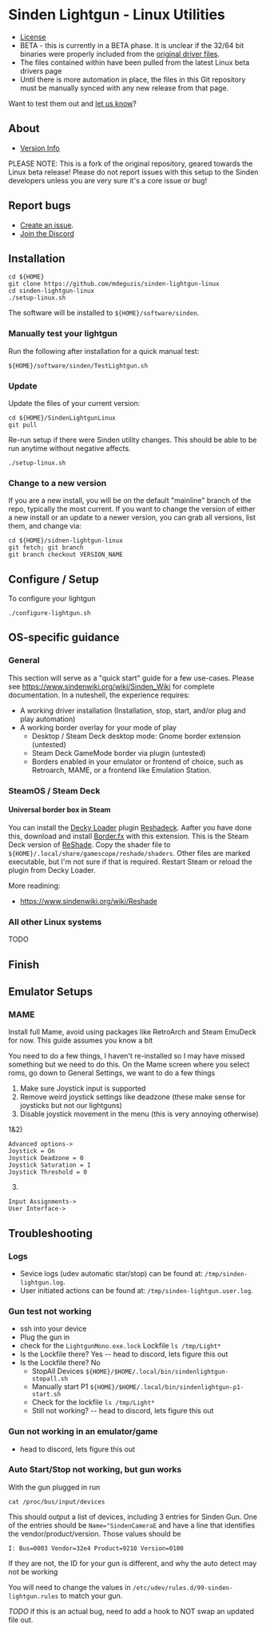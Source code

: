 # Sinden Lightgun - Linux Utilities

- [License](License.md)
- BETA - this is currently in a BETA phase. It is unclear if the 32/64 bit binaries were properly included from the [original driver files](https://www.sindenlightgun.com/drivers/).
- The files contained within have been pulled from the latest Linux beta drivers page
- Until there is more automation in place, the files in this Git repository must be manually synced with any new release from that page.

Want to test them out and [let us know](https://github.com/SindenLightgun/SindenLightgunLinux/issues/1)?



## About

- [Version Info](Version.md)

PLEASE NOTE: This is a fork of the original repository, geared towards the Linux beta release! Please do not report issues with this setup to the Sinden developers unless you are very sure it's a core issue or bug!

## Report bugs

- [Create an issue](https://github.com/SindenLightgun/SindenLightgunLinux/issues).
- [Join the Discord](https://discord.com/invite/B67hgt4)

## Installation

```
cd ${HOME}
git clone https://github.com/mdeguzis/sinden-lightgun-linux
cd sinden-lightgun-linux
./setup-linux.sh
```

The software will be installed to `${HOME}/software/sinden`. 

### Manually test your lightgun

Run the following after installation for a quick manual test:
```
${HOME}/software/sinden/TestLightgun.sh
````

### Update

Update the files of your current version:

```
cd ${HOME}/SindenLightgunLinux
git pull
```

Re-run setup if there were Sinden utility changes. This should be able to be run anytime without negative affects.

```
./setup-linux.sh
```

### Change to a new version

If you are a new install, you will be on the default "mainline" branch of the repo, typically the most current. If you want to change the version of either a new install or an update to a newer version, you can grab all versions, list them, and change via:

```
cd ${HOME}/sidnen-lightgun-linux
git fetch; git branch
git branch checkout VERSION_NAME
```

## Configure / Setup

To configure your lightgun
```
./configure-lightgun.sh
```

## OS-specific guidance

### General

This section will serve as a "quick start" guide for a few use-cases. Please see https://www.sindenwiki.org/wiki/Sinden_Wiki for complete documentation. In a nuteshell, the experience requires:
* A working driver installation (Installation, stop, start, and/or plug and play automation)
* A working border overlay for your mode of play
   * Desktop / Steam Deck desktop mode: Gnome border extension (untested)
   * Steam Deck GameMode border via plugin (untested)
   * Borders enabled in your emulator or frontend of choice, such as Retroarch, MAME, or a frontend like Emulation Station.

### SteamOS / Steam Deck

#### Universal border box in Steam

You can install the [Decky Loader](https://github.com/SteamDeckHomebrew/decky-loader) plugin [Reshadeck](https://github.com/safijari/Reshadeck). Aafter you have done this, download and install [Border.fx](https://github.com/Otakumouse/stormshade/blob/master/v4.X/reshade-shaders/Shader%20Library/Recommended/Border.fx) with this extension. This is the Steam Deck version of [ReShade](https://reshade.me/). Copy the shader file to `${HOME}/.local/share/gamescope/reshade/shaders`. Other files are marked executable, but I'm not sure if that is required. Restart Steam or reload the plugin from Decky Loader.

More readining:
* https://www.sindenwiki.org/wiki/Reshade

### All other Linux systems
TODO

## Finish


## Emulator Setups

### MAME

Install full Mame, avoid using packages like RetroArch and Steam EmuDeck for now.  This guide assumes you know a bit

You need to do a few things, I haven't re-installed so I may have missed something but we need to do  this.  On the Mame screen where you select roms, go down to General Settings, we want to do a few things

1) Make sure Joystick input is supported
2) Remove weird joystick settings like deadzone (these make sense for joysticks but not our lightguns)
3) Disable joystick movement in the menu (this is very annoying otherwise)

1&2)
```
Advanced options->
Joystick = On
Joystick Deadzone = 0
Joystick Saturation = 1
Joystick Threshold = 0
```

3)
```
Input Assignments->
User Interface->
```

## Troubleshooting

### Logs

* Sevice logs (udev automatic star/stop) can be found at: `/tmp/sinden-lightgun.log`.
* User initiated actions can be found at: `/tmp/sinden-lightgun.user.log`.

### Gun test not working

- ssh into your device
- Plug the gun in
- check for the `LightgunMono.exe.lock` Lockfile `ls /tmp/Light*`
- Is the Lockfile there? Yes -- head to discord, lets figure this out
- Is the Lockfile there? No
    - StopAll Devices `${HOME}/$HOME/.local/bin/sindenlightgun-stopall.sh`
    - Manually start P1 `${HOME}/$HOME/.local/bin/sindenlightgun-p1-start.sh`
    - Check for the lockfile `ls /tmp/Light*`
    - Still not working? -- head to discord, lets figure this out

### Gun not working in an emulator/game

- head to discord, lets figure this out

### Auto Start/Stop not working, but gun works

With the gun plugged in run

```
cat /proc/bus/input/devices
```

This should output a list of devices, including 3 entries for Sinden Gun. One of the entries should be `Name="SindenCameraE` and have a line that identifies the vendor/product/version. Those values should be

```
I: Bus=0003 Vendor=32e4 Product=9210 Version=0100
```

If they are not, the ID for your gun is different, and why the auto detect may not be working

You will need to change the values in `/etc/udev/rules.d/99-sinden-lightgun.rules` to match your gun.

*TODO* if this is an actual bug, need to add a hook to NOT swap an updated file out.


